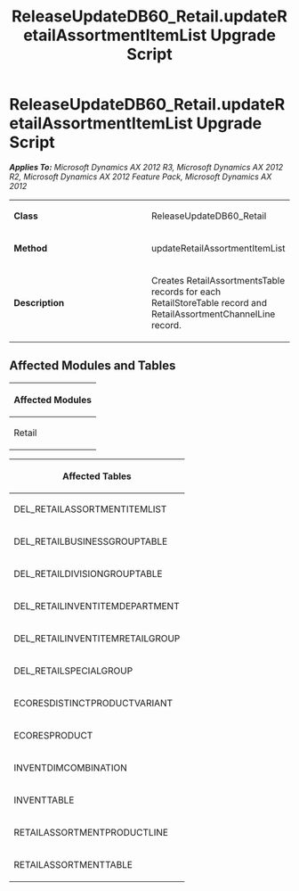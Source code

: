 ﻿---
title: ReleaseUpdateDB60_Retail.updateRetailAssortmentItemList Upgrade Script
TOCTitle: ReleaseUpdateDB60_Retail.updateRetailAssortmentItemList Upgrade Script
ms:assetid: 85bc6bf7-e39f-52cc-0fa1-28e329b455ca
ms:mtpsurl: https://msdn.microsoft.com/en-us/library/JJ686036(v=AX.60)
ms:contentKeyID: 49709487
ms.date: 05/18/2015
mtps_version: v=AX.60
---

# ReleaseUpdateDB60\_Retail.updateRetailAssortmentItemList Upgrade Script 


_**Applies To:** Microsoft Dynamics AX 2012 R3, Microsoft Dynamics AX 2012 R2, Microsoft Dynamics AX 2012 Feature Pack, Microsoft Dynamics AX 2012_

<table>
<colgroup>
<col style="width: 50%" />
<col style="width: 50%" />
</colgroup>
<tbody>
<tr class="odd">
<td><p><strong>Class</strong></p></td>
<td><p>ReleaseUpdateDB60_Retail</p></td>
</tr>
<tr class="even">
<td><p><strong>Method</strong></p></td>
<td><p>updateRetailAssortmentItemList</p></td>
</tr>
<tr class="odd">
<td><p><strong>Description</strong></p></td>
<td><p>Creates RetailAssortmentsTable records for each RetailStoreTable record and RetailAssortmentChannelLine record.</p></td>
</tr>
</tbody>
</table>


## Affected Modules and Tables

<table>
<colgroup>
<col style="width: 100%" />
</colgroup>
<thead>
<tr class="header">
<th><p>Affected Modules</p></th>
</tr>
</thead>
<tbody>
<tr class="odd">
<td><p>Retail</p></td>
</tr>
</tbody>
</table>


<table>
<colgroup>
<col style="width: 100%" />
</colgroup>
<thead>
<tr class="header">
<th><p>Affected Tables</p></th>
</tr>
</thead>
<tbody>
<tr class="odd">
<td><p>DEL_RETAILASSORTMENTITEMLIST</p></td>
</tr>
<tr class="even">
<td><p>DEL_RETAILBUSINESSGROUPTABLE</p></td>
</tr>
<tr class="odd">
<td><p>DEL_RETAILDIVISIONGROUPTABLE</p></td>
</tr>
<tr class="even">
<td><p>DEL_RETAILINVENTITEMDEPARTMENT</p></td>
</tr>
<tr class="odd">
<td><p>DEL_RETAILINVENTITEMRETAILGROUP</p></td>
</tr>
<tr class="even">
<td><p>DEL_RETAILSPECIALGROUP</p></td>
</tr>
<tr class="odd">
<td><p>ECORESDISTINCTPRODUCTVARIANT</p></td>
</tr>
<tr class="even">
<td><p>ECORESPRODUCT</p></td>
</tr>
<tr class="odd">
<td><p>INVENTDIMCOMBINATION</p></td>
</tr>
<tr class="even">
<td><p>INVENTTABLE</p></td>
</tr>
<tr class="odd">
<td><p>RETAILASSORTMENTPRODUCTLINE</p></td>
</tr>
<tr class="even">
<td><p>RETAILASSORTMENTTABLE</p></td>
</tr>
</tbody>
</table>

  


